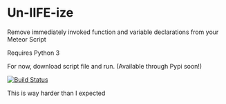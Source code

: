 # Un-IIFE-ize
Remove immediately invoked function and variable declarations from your Meteor Script
  
Requires Python 3
  
For now, download script file and run. (Available through Pypi soon!)

[![Build Status](https://travis-ci.org/AmiApp/un-iife-ize.svg)](https://travis-ci.org/AmiApp/un-iife-ize)
  
  
  
This is way harder than I expected
